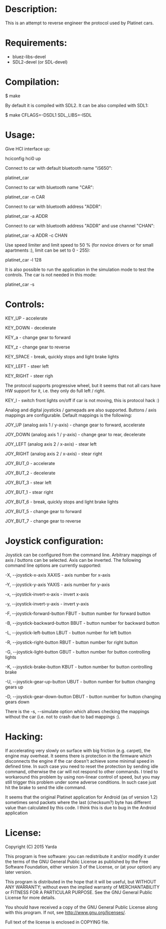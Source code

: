 Description:
============

This is an attempt to reverse engineer the protocol used by Platinet cars.


Requirements:
=============

- bluez-libs-devel
- SDL2-devel (or SDL-devel)


Compilation:
============

$ make

By default it is compiled with SDL2. It can be also compiled with SDL1:

$ make CFLAGS=-DSDL1 SDL_LIBS=-lSDL


Usage:
======

Give HCI interface up:

 hciconfig hci0 up

Connect to car with default bluetooth name "iS650":

 platinet_car

Connect to car with bluetooth name "CAR":

 platinet_car -n CAR

Connect to car with bluetooth address "ADDR":

 platinet_car -a ADDR

Connect to car with bluetooth address "ADDR" and use channel "CHAN":

 platinet_car -a ADDR -c CHAN

Use speed limiter and limit speed to 50 % (for novice drivers or
for small apartments :), limit can be set to 0 - 255):

 platinet_car -l 128

It is also possible to run the application in the simulation mode to test
the controls. The car is not needed in this mode:

 platinet_car -s


Controls:
=========

KEY_UP    - accelerate

KEY_DOWN  - decelerate

KEY_a     - change gear to forward

KEY_z     - change gear to reverse

KEY_SPACE - break, quickly stops and light brake lights

KEY_LEFT  - steer left

KEY_RIGHT - steer righ

The protocol supports progressive wheel, but it seems that not all cars have
HW support for it, i.e. they only do full left / right.

KEY_l     - switch front lights on/off if car is not moving, this is
            protocol hack :)

Analog and digital joysticks / gamepads are also supported. Buttons / axis
mappings are configurable. Default mappings is the following:

JOY_UP (analog axis 1 / y-axis)    - change gear to forward, accelerate

JOY_DOWN (analog axis 1 / y-axis)  - change gear to rear, decelerate

JOY_LEFT (analog axis 2 / x-axis)  - stear left

JOY_RIGHT (analog axis 2 / x-axis) - stear right

JOY_BUT_0                          - accelerate

JOY_BUT_2                          - decelerate

JOY_BUT_3                          - stear left

JOY_BUT_1                          - stear right

JOY_BUT_6                          - break, quickly stops and light brake lights

JOY_BUT_5                          - change gear to forward

JOY_BUT_7                          - change gear to reverse


Joystick configuration:
=======================

Joystick can be configured from the command line. Arbitrary mappings
of axis / buttons can be selected. Axis can be inverted. The following
command line options are currently supported:

-X, --joystick-x-axis XAXIS          - axis number for x-axis

-Y, --joystick-y-axis YAXIS          - axis number for y-axis

-x, --joystick-invert-x-axis         - invert x-axis

-y, --joystick-invert-y-axis         - invert y-axis

-F, --joystick-forward-button FBUT   - button number for forward button

-B, --joystick-backward-button BBUT  - button number for backward button

-L, --joystick-left-button LBUT      - button number for left button

-R, --joystick-right-button RBUT     - button number for right button

-G, --joystick-light-button GBUT     - button number for button controlling lights

-K, --joystick-brake-button KBUT     - button number for button controlling brake

-U, --joystick-gear-up-button UBUT   - button number for button changing gears up

-D, --joystick-gear-down-button DBUT - button number for button changing gears down

There is the -s, --simulate option which allows checking the mappings
without the car (i.e. not to crash due to bad mappings :).


Hacking:
========

If accelerating very slowly on surface with big friction (e.g. carpet),
the engine may overheat. It seems there is protection in the firmware
which disconnects the engine if the car doesn't achieve some minimal
speed in defined time. In such case you need to reset the protection
by sending idle command, otherwise the car will not respond to other
commands. I tried to workaround this problem by using non-linear
control of speed, but you may still trigger this problem under some
adverse conditions. In such case just hit the brake to send the idle
command.

It seems that the original Platinet application for Android
(as of version 1.2) sometimes send packets where the last (checksum?)
byte has different value than calculated by this code. I think this is
due to bug in the Android application


License:
========

Copyright (C) 2015 Yarda <zbox AT atlas.cz>

This program is free software: you can redistribute it and/or modify
it under the terms of the GNU General Public License as published by
the Free Software Foundation, either version 3 of the License, or
(at your option) any later version.

This program is distributed in the hope that it will be useful,
but WITHOUT ANY WARRANTY; without even the implied warranty of
MERCHANTABILITY or FITNESS FOR A PARTICULAR PURPOSE.  See the
GNU General Public License for more details.

You should have received a copy of the GNU General Public License
along with this program.  If not, see <http://www.gnu.org/licenses/>.

Full text of the license is enclosed in COPYING file.
